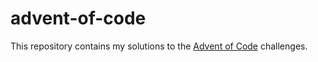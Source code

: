 # advent-of-code
This repository contains my solutions to the [Advent of Code](https://adventofcode.com) challenges.
